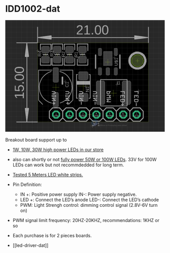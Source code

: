 # IDD1002-dat

![](2024-04-08-16-54-17.png)

Breakout board support up to

- [1W, 10W, 30W high power LEDs in our store](https://www.electrodragon.com/product/high-power-full-white-led-variable100w30w50w20w/)
- also can shortly or not [fully power 50W or 100W LEDs](https://www.electrodragon.com/product/high-power-full-white-led-variable100w30w50w20w/). 33V for 100W LEDs can work but not recommdedded for long term.
- [Tested 5 Meters LED white strips.](https://www.electrodragon.com/product/super-light-led-light-strips/)
- Pin Definition:
  - IN +: Positive power supply IN-: Power supply negative.
  - LED +: Connect the LED’s anode LED-:  Connect the LED’s cathode
  - PWM: Light Strengh control: dimming control signal (2.8V-6V turn on)
- PWM signal limit frequency: 20HZ-20KHZ, recommendations: 1KHZ or so
- Each purchase is for 2 pieces boards.


- [[led-driver-dat]]